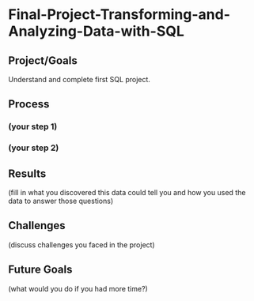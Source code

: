# Final-Project-Transforming-and-Analyzing-Data-with-SQL

## Project/Goals
Understand and complete first SQL project.
## Process
### (your step 1)
### (your step 2)

## Results
(fill in what you discovered this data could tell you and how you used the data to answer those questions)

## Challenges 
(discuss challenges you faced in the project)

## Future Goals
(what would you do if you had more time?)
